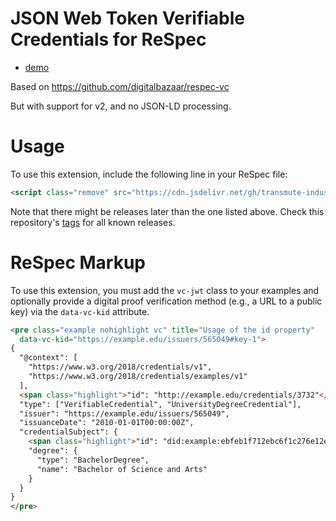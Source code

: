 # JSON Web Token Verifiable Credentials for ReSpec

- [demo](https://transmute-industries.github.io/respec-vc-jwt/)

Based on https://github.com/digitalbazaar/respec-vc

But with support for v2, and no JSON-LD processing.

# Usage

To use this extension, include the following line in your ReSpec file:

```html
<script class="remove" src="https://cdn.jsdelivr.net/gh/transmute-industries/respec-vc-jwt@0.0.5/dist/main.js"></script>
```

Note that there might be releases later than the one listed above. 
Check this repository's [tags](https://github.com/transmute-industries/respec-vc-jwt/tags) 
for all known releases.

# ReSpec Markup

To use this extension, you must add the `vc-jwt` class to your examples
and optionally provide a digital proof verification method (e.g., 
a URL to a public key) via the `data-vc-kid` attribute.

```html
<pre class="example nohighlight vc" title="Usage of the id property"
  data-vc-kid="https://example.edu/issuers/565049#key-1">
{
  "@context": [
    "https://www.w3.org/2018/credentials/v1",
    "https://www.w3.org/2018/credentials/examples/v1"
  ],
  <span class="highlight">"id": "http://example.edu/credentials/3732"</span>,
  "type": ["VerifiableCredential", "UniversityDegreeCredential"],
  "issuer": "https://example.edu/issuers/565049",
  "issuanceDate": "2010-01-01T00:00:00Z",
  "credentialSubject": {
    <span class="highlight">"id": "did:example:ebfeb1f712ebc6f1c276e12ec21"</span>,
    "degree": {
      "type": "BachelorDegree",
      "name": "Bachelor of Science and Arts"
    }
  }
}
</pre>
```
